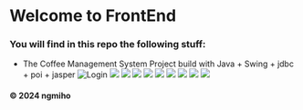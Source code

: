 # Welcome to FrontEnd
### You will find in this repo the following stuff:
* The Coffee Management System Project build with Java + Swing + jdbc + poi + jasper
![Login](https://github.com/ngmiho/PRO1041_Project_HeThongQuanLyQuanCaPhe/blob/main/image/readme/layout0.png)
![](https://github.com/ngmiho/PRO1041_Project_HeThongQuanLyQuanCaPhe/blob/main/image/readme/layout1.png)
![](https://github.com/ngmiho/PRO1041_Project_HeThongQuanLyQuanCaPhe/blob/main/image/readme/layout2.png)
![](https://github.com/ngmiho/PRO1041_Project_HeThongQuanLyQuanCaPhe/blob/main/image/readme/layout3.png)
![](https://github.com/ngmiho/PRO1041_Project_HeThongQuanLyQuanCaPhe/blob/main/image/readme/layout4.png)
![](https://github.com/ngmiho/PRO1041_Project_HeThongQuanLyQuanCaPhe/blob/main/image/readme/layout5.png)
![](https://github.com/ngmiho/PRO1041_Project_HeThongQuanLyQuanCaPhe/blob/main/image/readme/layout6.png)
![](https://github.com/ngmiho/PRO1041_Project_HeThongQuanLyQuanCaPhe/blob/main/image/readme/layout7.png)
![](https://github.com/ngmiho/PRO1041_Project_HeThongQuanLyQuanCaPhe/blob/main/image/readme/layout8.png)
![](https://github.com/ngmiho/PRO1041_Project_HeThongQuanLyQuanCaPhe/blob/main/image/readme/layout9.png)
#### © 2024 ngmiho